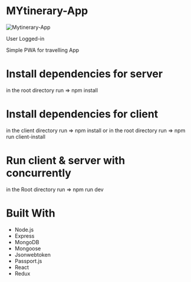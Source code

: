 # MYtinerary-App


![Mytinerary-App](https://user-images.githubusercontent.com/45729368/66040060-d2c9ea00-e516-11e9-925a-09a580543b0f.png)

User Logged-in



Simple PWA for travelling App








# Install dependencies for server
in the root directory run => npm install

# Install dependencies for client
in the client directory run => npm install
 or in the root directory run => npm run client-install

# Run client & server with concurrently
in the Root directory run => npm run dev


# Built With

- Node.js
- Express
- MongoDB
- Mongoose
- Jsonwebtoken
- Passport.js
- React
- Redux
